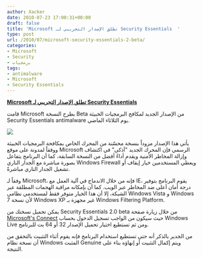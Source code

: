 ```yaml
---
author: Xacker
date: 2010-07-23 17:00:31+00:00
draft: false
title: 'Microsoft تطلق الإصدار التجريبي لـ Security Essentials  '
type: post
url: /2010/07/microsoft-security-essentials-2-beta/
categories:
- Microsoft
- Security
- برمجيات
tags:
- antimalware
- Microsoft
- Security Essentials
---
```


**[Microsoft تطلق الإصدار التجريبي لـ Security Essentials](http://www.it-scoop.com/2010/07/microsoft-Security-Essentials-2-beta)**




قامت Microsoft بطرح النسخة Beta من الإصدار الجديد لمكافح البرمجيات الخبيثة Security Essentials antimalware يوم الثلاثاء الماضي.




[![](http://www.it-scoop.com/wp-content/uploads/2009/12/Microsoft-Security-Essentials.jpg)
](http://www.it-scoop.com/2010/07/microsoft-Security-Essentials-2-beta)


يأتي هذا الإصدار مزوداً بنسخة محسّنة من المحرك الخاص بمكافحة البرمجيات الخبيثة ووفقاً لمدونة على موقع Microsoft الرسمي فإن المحرك الجديد "أذكى" في اكتشاف وإزالة المخاطر الأمنية ويقدم أداءً أفضل من النسخة السابقة، كما أن البرنامج يتفاعل بصورة مباشرة مع الجدار الناري Windows Firewall ويعطي المستخدمين خيار إيقاف أو تشغيل الجدار الناري مباشرةً.

وفقاً لـ Microsoft، فإنه من خلال الاندماج في آلية العمل مع IE، يقوم البرنامج بتوفير درجة أمان أعلى ضد المخاطر عبر الويب. كما أن بإمكانه مراقبة الهجمات المطلقة عبر الشبكة، إلا أن هذا الخيار متوفر فقط لمستخدمي نظامي Windows Vista و Windows 7 لأن نسخة Windows XP غير مجهزة بـ Windows Filtering Platform.

يمكن تحميل نسختك من Security Essentials 2.0 beta من خلال زيارة صفحة [Microsoft's Connect](http://go.microsoft.com/fwlink/?LinkId=197385) حيث سيكون من الواجب تسجيل الدخول بحساب Windows Live ومن ثم تستطيع اختيار تحميل الإصدار 32 أو 64 بت للبرنامج.

من الجدير بالذكر أنه حتى تستطيع استخدام البرنامج فإنه يقوم أثناء التثبيت بالتحقق من أن نسخة نظام Windows المثبت Genuine ويتم إكمال التثبيت أو إنهاؤه بناء على النتيجة.
